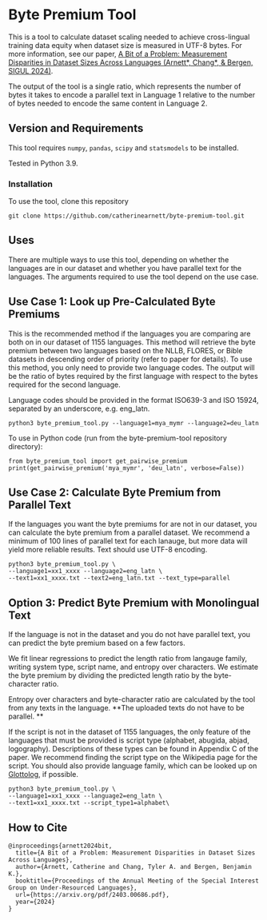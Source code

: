 # Byte Premium Tool

This is a tool to calculate dataset scaling needed to achieve cross-lingual training data equity when dataset size is measured in UTF-8 bytes. For more information, see our paper, [A Bit of a Problem: Measurement Disparities in Dataset Sizes Across Languages (Arnett*, Chang*, & Bergen, SIGUL 2024)](https://arxiv.org/abs/2403.00686).

The output of the tool is a single ratio, which represents the number of bytes it takes to encode a parallel text in Language 1 relative to the number of bytes needed to encode the same content in Language 2. 

## Version and Requirements

This tool requires `numpy`, `pandas`, `scipy` and `statsmodels` to be installed. 

Tested in Python 3.9.

### Installation

To use the tool, clone this repository

```
git clone https://github.com/catherinearnett/byte-premium-tool.git
```

## Uses

There are multiple ways to use this tool, depending on whether the languages are in our dataset and whether you have parallel text for the languages. The arguments required to use the tool depend on the use case. 

## Use Case 1: Look up Pre-Calculated Byte Premiums

This is the recommended method if the languages you are comparing are both on in our dataset of 1155 languages. This method will retrieve the byte premium between two languages based on the NLLB, FLORES, or Bible datasets in descending order of priority (refer to paper for details). To use this method, you only need to provide two language codes. The output will be the ratio of bytes required by the first language with respect to the bytes required for the second language. 

Language codes should be provided in the format ISO639-3 and ISO 15924, separated by an underscore, e.g. eng_latn.

```
python3 byte_premium_tool.py --language1=mya_mymr --language2=deu_latn
```

To use in Python code (run from the byte-premium-tool repository directory):

```
from byte_premium_tool import get_pairwise_premium
print(get_pairwise_premium('mya_mymr', 'deu_latn', verbose=False))
```

## Use Case 2: Calculate Byte Premium from Parallel Text

If the languages you want the byte premiums for are not in our dataset, you can calculate the byte premium from a parallel dataset. We recommend a minimum of 100 lines of parallel text for each lanauge, but more data will yield more reliable results. Text should use UTF-8 encoding. 

```
python3 byte_premium_tool.py \
--language1=xx1_xxxx --language2=eng_latn \
--text1=xx1_xxxx.txt --text2=eng_latn.txt --text_type=parallel
```

## Option 3: Predict Byte Premium with Monolingual Text

If the language is not in the dataset and you do not have parallel text, you can predict the byte premium based on a few factors. 

We fit linear regressions to predict the length ratio from langauge family, writing system type, script name, and entropy over characters. We estimate the byte premium by dividing the predicted length ratio by the byte-character ratio.

Entropy over characters and byte-character ratio are calculated by the tool from any texts in the language. **The uploaded texts do not have to be parallel. **

If the script is not in the dataset of 1155 languages, the only feature of the languages that must be provided is script type (alphabet, abugida, abjad, logography). Descriptions of these types can be found in Appendix C of the paper. We recommend finding the script type on the Wikipedia page for the script. You should also provide language family, which can be looked up on [Glottolog](https://glottolog.org/glottolog/language), if possible. 

```
python3 byte_premium_tool.py \
--language1=xx1_xxxx --language2=eng_latn \
--text1=xx1_xxxx.txt --script_type1=alphabet\
```

## How to Cite

```
@inproceedings{arnett2024bit,
  title={A Bit of a Problem: Measurement Disparities in Dataset Sizes Across Languages},
  author={Arnett, Catherine and Chang, Tyler A. and Bergen, Benjamin K.},
  booktitle={Proceedings of the Annual Meeting of the Special Interest Group on Under-Resourced Languages},
  url={https://arxiv.org/pdf/2403.00686.pdf},
  year={2024}
}
```
